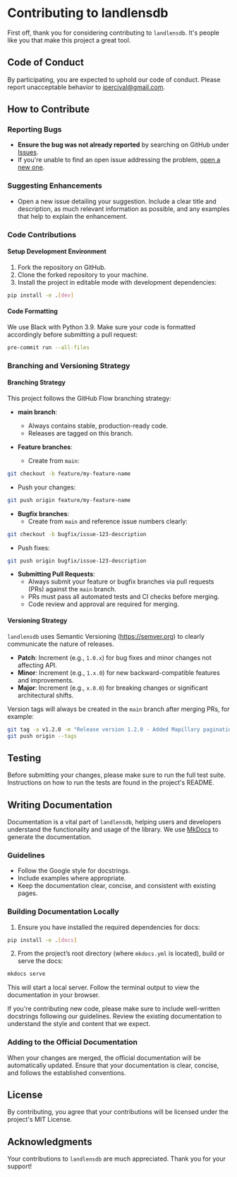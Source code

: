 # Contributing to landlensdb

First off, thank you for considering contributing to `landlensdb`. It's people like you that make this
project a great tool.

## Code of Conduct

By participating, you are expected to uphold our code of conduct. Please report unacceptable
behavior to [ipercival@gmail.com](ipercival@gmail.com).

## How to Contribute

### Reporting Bugs

- **Ensure the bug was not already reported** by searching on GitHub under [Issues](https://github.com/landlensdb/landlensdb/issues).
- If you're unable to find an open issue addressing the problem, [open a new one](https://github.com/landlensdb/landlensdb/issues/new).

### Suggesting Enhancements

- Open a new issue detailing your suggestion. Include a clear title and description, as much relevant information as possible, and any examples that help to explain the enhancement.

### Code Contributions

#### Setup Development Environment

1. Fork the repository on GitHub.
2. Clone the forked repository to your machine.
3. Install the project in editable mode with development dependencies:

```bash
pip install -e .[dev]
```

#### Code Formatting

We use Black with Python 3.9. Make sure your code is formatted accordingly before submitting a pull request:

```bash
pre-commit run --all-files
```

### Branching and Versioning Strategy

#### Branching Strategy

This project follows the GitHub Flow branching strategy:

- **main branch**:
  - Always contains stable, production-ready code.
  - Releases are tagged on this branch.

- **Feature branches**:
  - Create from `main`:
  
```bash
git checkout -b feature/my-feature-name
```

  - Push your changes:
  
```bash
git push origin feature/my-feature-name
```

- **Bugfix branches**:
  - Create from `main` and reference issue numbers clearly:
  
```bash
git checkout -b bugfix/issue-123-description
```

  - Push fixes:
  
```bash
git push origin bugfix/issue-123-description
```

- **Submitting Pull Requests**:
  - Always submit your feature or bugfix branches via pull requests (PRs) against the `main` branch.
  - PRs must pass all automated tests and CI checks before merging.
  - Code review and approval are required for merging.

#### Versioning Strategy

`landlensdb` uses Semantic Versioning (https://semver.org) to clearly communicate the nature of releases.

- **Patch**: Increment (e.g., `1.0.x`) for bug fixes and minor changes not affecting API.
- **Minor**: Increment (e.g., `1.x.0`) for new backward-compatible features and improvements.
- **Major**: Increment (e.g., `x.0.0`) for breaking changes or significant architectural shifts.

Version tags will always be created in the `main` branch after merging PRs, for example:

```bash
git tag -a v1.2.0 -m "Release version 1.2.0 - Added Mapillary pagination"
git push origin --tags
```

## Testing

Before submitting your changes, please make sure to run the full test suite. Instructions on how to run the tests
are found in the project's README.

## Writing Documentation

Documentation is a vital part of `landlensdb`, helping users and developers understand the functionality
and usage of the library. We use [MkDocs](https://www.mkdocs.org/) to generate the documentation.

### Guidelines

- Follow the Google style for docstrings.
- Include examples where appropriate.
- Keep the documentation clear, concise, and consistent with existing pages.

### Building Documentation Locally

1. Ensure you have installed the required dependencies for docs:
   
```bash
pip install -e .[docs]
```

2. From the project’s root directory (where `mkdocs.yml` is located), build or serve the docs:

```bash
mkdocs serve
```

This will start a local server. Follow the terminal output to view the documentation in your browser.

If you're contributing new code, please make sure to include well-written docstrings following our
guidelines. Review the existing documentation to understand the style and content that we expect.

### Adding to the Official Documentation

When your changes are merged, the official documentation will be automatically updated. Ensure that
your documentation is clear, concise, and follows the established conventions.

## License

By contributing, you agree that your contributions will be licensed under the project's MIT License.

## Acknowledgments

Your contributions to `landlensdb` are much appreciated. Thank you for your support!